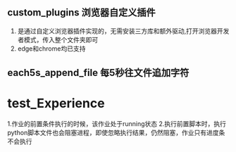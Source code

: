 ## custom_plugins 浏览器自定义插件
1. 是通过自定义浏览器插件实现的，无需安装三方库和额外驱动,打开浏览器开发者模式，传入整个文件夹即可
2. edge和chrome均已支持

## each5s_append_file 每5秒往文件追加字符

# test_Experience
1.作业的前置条件执行的时候，该作业处于running状态
2.执行前置脚本时，执行python脚本文件也会阻塞进程，即使忽略执行结果，仍然阻塞，作业只有进度条不会执行
